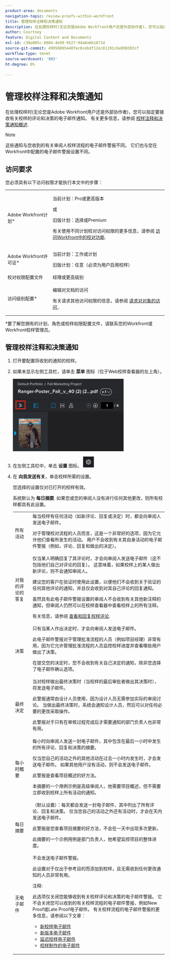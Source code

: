 ```yaml
---
product-area: documents
navigation-topic: review-proofs-within-workfront
title: 管理校样注释和决策通知
description: 在处理校样时(无论您是Adobe Workfront用户还是外部协作者)，您可以指定要接收有关校样的评论和决策的电子邮件通知。 有关更多信息，请参阅校样评论和决策通知概述。
author: Courtney
feature: Digital Content and Documents
exl-id: c38e005c-8984-4e99-9527-94a0a6b1071d
source-git-commit: 49950895440fec8cebdf12ec81191c6e890383cf
workflow-type: tm+mt
source-wordcount: '983'
ht-degree: 0%

---
```


# 管理校样注释和决策通知

在处理校样时(无论您是Adobe Workfront用户还是外部协作者)，您可以指定要接收有关校样的评论和决策的电子邮件通知。 有关更多信息，请参阅 [校样注释和决策通知概述](../../../review-and-approve-work/proofing/proofing-overview/notifications-proof-comments-decisions.md).

>[!NOTE]
>
>这些通知与您收到的有关审阅人校样流程的电子邮件警报不同。 它们也与您在Workfront中配置的电子邮件警报设置不同。 

## 访问要求

您必须具有以下访问权限才能执行本文中的步骤：

<table style="table-layout:auto"> 
 <col> 
 <col> 
 <tbody> 
  <tr> 
   <td role="rowheader">Adobe Workfront计划*</td> 
   <td> <p>当前计划：Pro或更高版本</p> <p>或</p> <p>旧版计划：选择或Premium</p> <p>有关使用不同计划校对访问权限的更多信息，请参阅 <a href="/help/quicksilver/administration-and-setup/manage-workfront/configure-proofing/access-to-proofing-functionality.md" class="MCXref xref">访问Workfront中的校对功能</a>.</p> </td> 
  </tr> 
  <tr> 
   <td role="rowheader">Adobe Workfront许可证*</td> 
   <td> <p>当前计划：工作或计划</p> <p>旧版计划：任意（必须为用户启用校样）</p> </td> 
  </tr> 
  <tr> 
   <td role="rowheader">校对权限配置文件 </td> 
   <td>经理或更高级别</td> 
  </tr> 
  <tr> 
   <td role="rowheader">访问级别配置*</td> 
   <td> <p>编辑对文档的访问</p> <p>有关请求其他访问权限的信息，请参阅 <a href="../../../workfront-basics/grant-and-request-access-to-objects/request-access.md" class="MCXref xref">请求对对象的访问 </a>.</p> </td> 
  </tr> 
 </tbody> 
</table>

&#42;要了解您拥有的计划、角色或校样权限配置文件，请联系您的Workfront或Workfront校样管理员。

## 管理校样注释和决策通知

1. 打开要配置将收到的通知的校样。
1. 如果未显示左侧工具栏，请单击 **菜单** 图标（位于Web校样查看器的左上角）。

   ![Menu_icon_in_Poofing_Viewer.png](assets/menu-icon-in-proofing-viewer-350x228.png)

1. 在左侧工具栏中，单击 **设置** 图标。 ![Settings_icon.png](assets/settings-icon.png)

1. 在 **向我发送有关**，单击校样所需的设置。

   您选择的设置仅对已打开的校样有效。

   系统默认为 **每日摘要**. 如果您或您的审阅人没有进行任何其他更改，则所有校样都具有此设置。

   <table style="table-layout:auto"> 
    <col> 
    <col> 
    <tbody> 
     <tr> 
      <td role="rowheader">所有活动</td> 
      <td>每当校样有任何活动（如新评论、回复或决定）时，都会向审阅人发送电子邮件。<br><p>对于管理校对流程的人员而言，这是一个非常好的选项，因为它允许他们查看所发生的活动。 用户不会收到有关其自身活动的电子邮件警报（例如，评论、回复和做出的决定）。</p></td> 
     </tr> 
     <tr> 
      <td role="rowheader">对我的评论的答复</td> 
      <td>仅当某人明确回复了其评论时，才会向审阅人发送电子邮件（这不包括他们自己对评论的回复）。 这意味着，如果校样上的某人做出新评论，则不会通知审阅人。<p>建议您的客户在验证时使用此设置，以便他们不会收到关于验证的任何其他评论的通知，并且仅会收到对其自己评论的回复通知。</p><p>虽然具有此电子邮件警报设置的审阅人不会收到有关其他新注释的通知，但审阅人仍然可以在校样查看器中查看校样上的所有注释。<br></p><p>有关信息，请参阅 <a href="../../../review-and-approve-work/proofing/reviewing-proofs-within-workfront/comment-on-a-proof/view-proof-comments.md" class="MCXref xref">查看和回复校样评论</a>.</p></td> 
     </tr> 
     <tr> 
      <td role="rowheader">决策</td> 
      <td>只有当某人作出决定时，才会向审阅人发送电子邮件。<br><p>此电子邮件警报对于管理批准流程的人员（例如项目经理）非常有用，因为它允许管理批准流程的人员监控校样进度并查看哪些用户做出了决策。<br></p><p>在提交您的决定时，您不会收到有关自己决定的通知，除非您选择了电子邮件确认选项。</p></td> 
     </tr> 
     <tr> 
      <td role="rowheader">最终决定</td> 
      <td>当对校样做出最终决策时（当校样的最后审批者做出其决策时），将发送电子邮件。<br><p>此警报通常由设计人员使用，因为设计人员无需参加实际的审阅讨论。 当做出最终决策时，系统会通知设计人员，然后可以对任何必要的更改采取操作。<br></p><p>此警报对于只有在审核过程完成后才需要通知的部门负责人也非常有用。</p></td> 
     </tr> 
     <tr> 
      <td role="rowheader">每小时概要</td> 
      <td>每小时向审阅人发送一封电子邮件，其中包含在最后一小时中发生的所有评论、回复和决策的摘要。<br><p>仅当您自己的活动之外的其他活动在过去一小时内发生时，才会发送电子邮件。 如果其他用户没有活动，则不会发送电子邮件。<br></p><p>此警报是查看项目概述的好方法。<br></p><p>本摘要的一个用例示例是高级审阅人，他需要项目概述，但不需要立即收到校样上所有活动的通知。</p></td> 
     </tr> 
     <tr> 
      <td role="rowheader">每日摘要</td> 
      <td>（默认设置）：每天都会发送一封电子邮件，其中列出了所有评论、回复和决策。 仅当您自己的活动之外还有活动时，才会在天内发送电子邮件。<br><p>此警报是您查看项目摘要的好方法，不会在一天中出现多次更新。<br></p><p>此摘要的一个示例用例是部门负责人，他希望监控项目的整体进度。<br></p></td> 
     </tr> 
     <tr> 
      <td role="rowheader">无电子邮件</td> 
      <td>不会发送电子邮件警报。<br><p>此设置对于仅出于参考目的而添加到校样，且无需收到任何更改通知的人员非常有用。</p><p>注释: <p>此选项仅关闭您能够收到有关校样评论和决策的电子邮件警报。 它不会关闭您可以收到的有关校样流程的电子邮件警报，例如New Proof或Late Proof电子邮件。 有关校样流程的电子邮件警报的更多信息，请参阅以下文章： </p>
        <ul>
         <li><a href="../../../workfront-proof/wp-emailsntfctns/proof-notifications-and-reminders/new-proof-email.md" class="MCXref xref">新校样电子邮件</a></li>
         <li><a href="../../../workfront-proof/wp-emailsntfctns/proof-notifications-and-reminders/new-version-email.md" class="MCXref xref">新版本电子邮件</a></li>
         <li><a href="../../../workfront-proof/wp-emailsntfctns/proof-notifications-and-reminders/late-proof-email.md" class="MCXref xref">延迟校样电子邮件</a></li>
         <li><a href="../../../workfront-proof/wp-emailsntfctns/proof-notifications-and-reminders/proof-made-email.md" class="MCXref xref">校样制作的电子邮件</a></li>
        </ul></p></td> 
     </tr> 
    </tbody> 
   </table>
